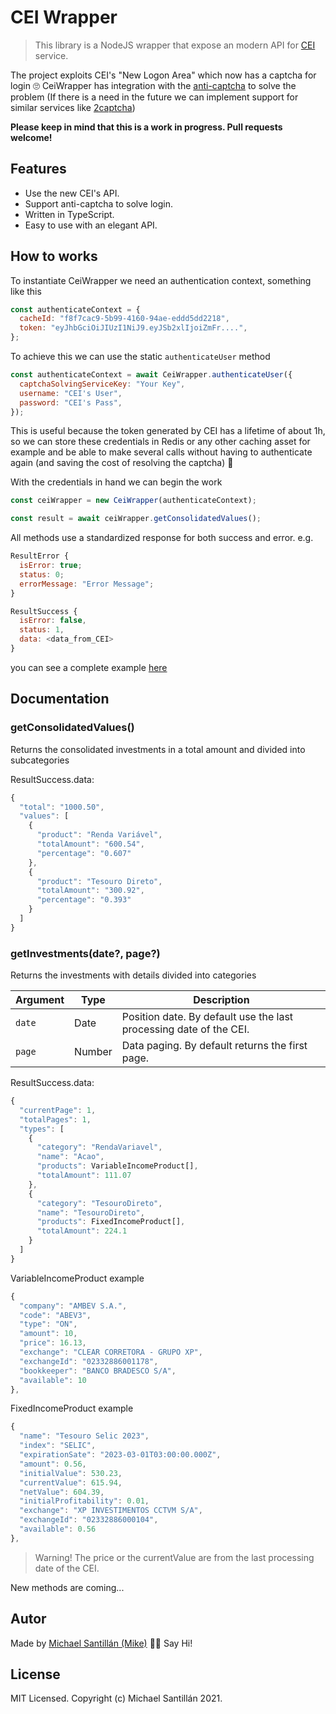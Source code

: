 # CEI Wrapper

> This library is a NodeJS wrapper that expose an modern API for [CEI](https://www.investidor.b3.com.br/nova-area-logada) service.

The project exploits CEI's "New Logon Area" which now has a captcha for login 🙄
CeiWrapper has integration with the [anti-captcha](https://anti-captcha.com) to solve the problem (If there is a need in the future we can implement support for similar services like [2captcha](https://2captcha.com/))

**Please keep in mind that this is a work in progress. Pull requests welcome!**

## Features

- Use the new CEI's API.
- Support anti-captcha to solve login.
- Written in TypeScript.
- Easy to use with an elegant API.

## How to works

To instantiate CeiWrapper we need an authentication context, something like this

```js
const authenticateContext = {
  cacheId: "f8f7cac9-5b99-4160-94ae-eddd5dd2218",
  token: "eyJhbGciOiJIUzI1NiJ9.eyJSb2xlIjoiZmFr....",
};
```

To achieve this we can use the static `authenticateUser` method

```js
const authenticateContext = await CeiWrapper.authenticateUser({
  captchaSolvingServiceKey: "Your Key",
  username: "CEI's User",
  password: "CEI's Pass",
});
```

This is useful because the token generated by CEI has a lifetime of about 1h, so we can store these credentials in Redis or any other caching asset for example and be able to make several calls without having to authenticate again (and saving the cost of resolving the captcha) 🎉

With the credentials in hand we can begin the work

```js
const ceiWrapper = new CeiWrapper(authenticateContext);

const result = await ceiWrapper.getConsolidatedValues();
```

All methods use a standardized response for both success and error. e.g.

```js
ResultError {
  isError: true;
  status: 0;
  errorMessage: "Error Message";
}
```

```js
ResultSuccess {
  isError: false,
  status: 1,
  data: <data_from_CEI>
}
```

you can see a complete example [here](scripts/demo.ts)

## Documentation

### getConsolidatedValues()

Returns the consolidated investments in a total amount and divided into subcategories

ResultSuccess.data:

```js
{
  "total": "1000.50",
  "values": [
    {
      "product": "Renda Variável",
      "totalAmount": "600.54",
      "percentage": "0.607"
    },
    {
      "product": "Tesouro Direto",
      "totalAmount": "300.92",
      "percentage": "0.393"
    }
  ]
}
```

### getInvestments(date?, page?)

Returns the investments with details divided into categories

| Argument  | Type | Description                                             |
| --------- | ------ | ------------------------------------------------------- |
| `date`    | Date | Position date. By default use the last processing date of the CEI.            |
| `page`    | Number | Data paging. By default returns the first page.                  |

ResultSuccess.data:

```js
{
  "currentPage": 1,
  "totalPages": 1,
  "types": [
    {
      "category": "RendaVariavel",
      "name": "Acao",
      "products": VariableIncomeProduct[],
      "totalAmount": 111.07
    },
    {
      "category": "TesouroDireto",
      "name": "TesouroDireto",
      "products": FixedIncomeProduct[],
      "totalAmount": 224.1
    }
  ]
}
```

VariableIncomeProduct example

```js
{
  "company": "AMBEV S.A.",
  "code": "ABEV3",
  "type": "ON",
  "amount": 10,
  "price": 16.13,
  "exchange": "CLEAR CORRETORA - GRUPO XP",
  "exchangeId": "02332886001178",
  "bookkeeper": "BANCO BRADESCO S/A",
  "available": 10
},
```

FixedIncomeProduct example

```js
{
  "name": "Tesouro Selic 2023",
  "index": "SELIC",
  "expirationSate": "2023-03-01T03:00:00.000Z",
  "amount": 0.56,
  "initialValue": 530.23,
  "currentValue": 615.94,
  "netValue": 604.39,
  "initialProfitability": 0.01,
  "exchange": "XP INVESTIMENTOS CCTVM S/A",
  "exchangeId": "02332886000104",
  "available": 0.56
},
```

> Warning! The price or the currentValue are from the last processing date of the CEI.

New methods are coming...

## Autor

Made by [Michael Santillán (Mike)](https://michaelsantillan.com/) 👋🏽 Say Hi!

## License

MIT Licensed. Copyright (c) Michael Santillán 2021.
